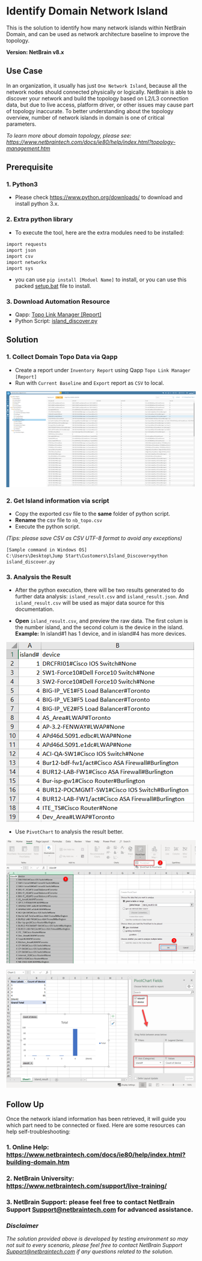 # Identify Domain Network Island
This is the solution to identify how many network islands within NetBrain Domain, and can be used as network architecture baseline to improve the topology.

**Version: NetBrain v8.x**

## Use Case

In an organization, it usually has just `One Network Island`, because all the network nodes should connected physically or logically. NetBrain is able to discover your network and build the topology based on L2/L3 connection data, but due to live access, platform driver, or other issues may cause part of topology inaccurate. To better understanding about the topology overview, number of network islands in domain is one of critical parameters.

*To learn more about domain topology, please see: https://www.netbraintech.com/docs/ie80/help/index.html?topology-management.htm*


## Prerequisite
### 1. Python3

* Please check https://www.python.org/downloads/ to download and install python 3.x.

### 2. Extra python library
* To execute the tool, here are the extra modules need to be installed:

```
import requests
import json
import csv
import networkx
import sys
```
* you can use `pip install [Moduel Name]` to install, or you can use this packed [setup.bat](resoruce/setup.bat) file to install.

### 3. Download Automation Resource
* Qapp: [Topo Link Manager [Report]](resource/)
* Python Script: [island_discover.py](resource/)

## Solution

### 1. Collect Domain Topo Data via Qapp

* Create a report under `Inventory Report` using Qapp `Topo Link Manager [Report]`
* Run with `Current Baseline` and `Export` report as `CSV` to local.

![](images/toporeport1.png)

### 2. Get Island information via script

* Copy the exported csv file to the **same** folder of python script.
* **Rename** the csv file to `nb_topo.csv`
* Execute the python script.

*(Tips: please save CSV as CSV UTF-8 format to avoid any exceptions)*
```
[Sample command in Windows OS]
C:\Users\Desktop\Jump Start\Customers\Island_Discover>python island_discover.py
```

### 3. Analysis the Result

* After the python execution, there will be two results generated to do further data analysis: `island_result.csv` and `island_result.json`. And  `island_result.csv` will be used as major data source for this documentation.

* **Open** `island_result.csv`, and preview the raw data. The first colum is the number island, and the second colum is the device in the island. **Example:** In island#1 has 1 device, and in island#4 has more devices.

![](images/island01.png)

* Use `PivotChart` to analysis the result better.

![](images/island02.png)

![](images/island03.png)

## Follow Up
Once the network island information has been retrieved, it will guide you which part need to be connected or fixed. Here are some resources can help self-troubleshooting:

### 1. Online Help: https://www.netbraintech.com/docs/ie80/help/index.html?building-domain.htm

### 2. NetBrain University: https://www.netbraintech.com/support/live-training/

### 3. NetBrain Support: please feel free to contact NetBrain Support <Support@netbraintech.com> for advanced assistance.

### *Disclaimer*
*The solution provided above is developed by testing environment so may not suit to every scenario, please feel free to contact NetBrain Support <Support@netbraintech.com> if any questions related to the solution.* 


